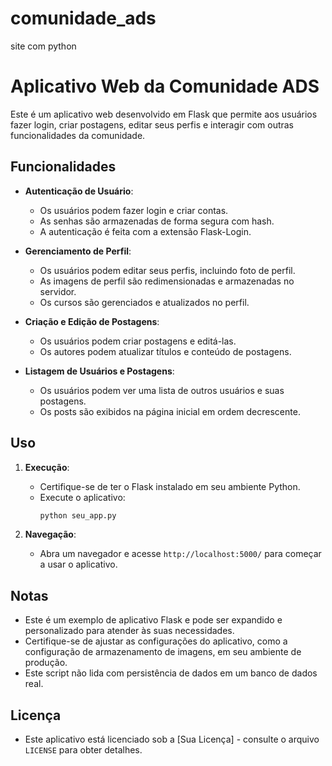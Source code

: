 # comunidade_ads
 site com python

 # Aplicativo Web da Comunidade ADS

Este é um aplicativo web desenvolvido em Flask que permite aos usuários fazer login, criar postagens, editar seus perfis e interagir com outras funcionalidades da comunidade.

## Funcionalidades

- **Autenticação de Usuário**:
  - Os usuários podem fazer login e criar contas.
  - As senhas são armazenadas de forma segura com hash.
  - A autenticação é feita com a extensão Flask-Login.

- **Gerenciamento de Perfil**:
  - Os usuários podem editar seus perfis, incluindo foto de perfil.
  - As imagens de perfil são redimensionadas e armazenadas no servidor.
  - Os cursos são gerenciados e atualizados no perfil.

- **Criação e Edição de Postagens**:
  - Os usuários podem criar postagens e editá-las.
  - Os autores podem atualizar títulos e conteúdo de postagens.

- **Listagem de Usuários e Postagens**:
  - Os usuários podem ver uma lista de outros usuários e suas postagens.
  - Os posts são exibidos na página inicial em ordem decrescente.

## Uso

1. **Execução**:
   - Certifique-se de ter o Flask instalado em seu ambiente Python.
   - Execute o aplicativo:
     ```bash
     python seu_app.py
     ```

2. **Navegação**:
   - Abra um navegador e acesse `http://localhost:5000/` para começar a usar o aplicativo.

## Notas

- Este é um exemplo de aplicativo Flask e pode ser expandido e personalizado para atender às suas necessidades.
- Certifique-se de ajustar as configurações do aplicativo, como a configuração de armazenamento de imagens, em seu ambiente de produção.
- Este script não lida com persistência de dados em um banco de dados real.

## Licença

- Este aplicativo está licenciado sob a [Sua Licença] - consulte o arquivo `LICENSE` para obter detalhes.

